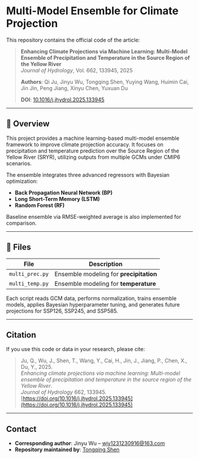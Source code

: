 # Multi-Model Ensemble for Climate Projection

This repository contains the official code of the article:

> **Enhancing Climate Projections via Machine Learning: Multi-Model Ensemble of Precipitation and Temperature in the Source Region of the Yellow River**  
> *Journal of Hydrology*, Vol. 662, 133945, 2025  
>  
> **Authors**: Qi Ju, Jinyu Wu, Tongqing Shen, Yuying Wang, Huimin Cai, Jin Jin, Peng Jiang, Xinyu Chen, Yuxuan Du  
>  
> **DOI**: [10.1016/j.jhydrol.2025.133945](https://doi.org/10.1016/j.jhydrol.2025.133945)

---

## 📘 Overview

This project provides a machine learning-based multi-model ensemble framework to improve climate projection accuracy. It focuses on precipitation and temperature prediction over the Source Region of the Yellow River (SRYR), utilizing outputs from multiple GCMs under CMIP6 scenarios.

The ensemble integrates three advanced regressors with Bayesian optimization:

- **Back Propagation Neural Network (BP)**
- **Long Short-Term Memory (LSTM)**
- **Random Forest (RF)**

Baseline ensemble via RMSE-weighted average is also implemented for comparison.

---

## 📁 Files

| File           | Description                             |
|----------------|-----------------------------------------|
| `multi_prec.py`| Ensemble modeling for **precipitation** |
| `multi_temp.py`| Ensemble modeling for **temperature**   |

Each script reads GCM data, performs normalization, trains ensemble models, applies Bayesian hyperparameter tuning, and generates future projections for SSP126, SSP245, and SSP585.

---

## Citation

If you use this code or data in your research, please cite:

> Ju, Q., Wu, J., Shen, T., Wang, Y., Cai, H., Jin, J., Jiang, P., Chen, X., Du, Y., 2025.  
> *Enhancing climate projections via machine learning: Multi-model ensemble of precipitation and temperature in the source region of the Yellow River*.  
> *Journal of Hydrology* 662, 133945.  
> [https://doi.org/10.1016/j.jhydrol.2025.133945](https://doi.org/10.1016/j.jhydrol.2025.133945)

---

## Contact

- **Corresponding author**: Jinyu Wu – wjy1231230916@163.com  
- **Repository maintained by**: [Tongqing Shen](https://github.com/TongqingShen)
